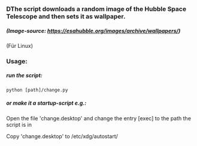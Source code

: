 ### DThe script downloads a random image of the Hubble Space Telescope and then sets it as wallpaper.
##### (Image-source: https://esahubble.org/images/archive/wallpapers/) 

(Für Linux)

 ### Usage:

##### run the script:
```
python [path]/change.py
```


##### or make it a startup-script e.g.:

Open the file 'change.desktop' and change the entry [exec] to the path the script is in

Copy 'change.desktop' to  /etc/xdg/autostart/

